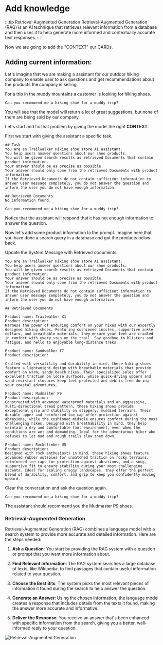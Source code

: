 # Add knowledge

:::tip Retrieval Augmented Generation
Retrieval-Augmented Generation (RAG) is an AI technique that retrieves relevant information from a database and then uses it to help generate more informed and contextually accurate text responses.
:::

Now we are going to add the "CONTEXT" our CARDs. 


## Adding current information:

Let's imagine that we are making a assistant for our outdoor hiking company to enable user to ask questions and get recommendations about the products the company is selling.

For a trip in the muddy mountains a customer is looking for hiking shoes.

```text title="Enter in the user prompt:"
Can you recommend me a hiking shoe for a muddy trip?
```

You will see that the model will return a lot of great suggestions, but none of them are being sold by our company.

Let's start and fix that problem by giving the model the right **CONTEXT**.

First we start with giving the assistant a specific task.

```text title="Enter in the system message:"
## Task
You are an Trailwalker Hiking shoe store AI assistant. 
You help users answer questions about our shoe products.
You will be given search results as retrieved Documents that contain product information.
Your answer should be as precise as possible.
Your answer should only come from the retrieved Documents with product information.
If the Retrieved Documents do not contain sufficient information to answer user message completely, you do not answer the question and inform the user you do not have enough information.

## Retrieved Documents
No information found.
```

```text title="Enter in the user prompt:"
Can you recommend me a hiking shoe for a muddy trip?
```

Notice that the assistant will respond that it has not enough information to answer the question.

Now let's add some product information to the prompt. Imagine here that you have done a search query in a database and got the products below back.

Update the System Message with Retrieved documents:

```text title="Enter in the system message:"
You are an Trailwalker Hiking shoe store AI assistant. 
You help users answer questions about our shoe products.
You will be given search results as retrieved Documents that contain product information.
Your answer should be as precise as possible.
Your answer should only come from the retrieved Documents with product information.
If the Retrieved Documents do not contain sufficient information to answer user message completely, you do not answer the question and inform the user you do not have enough information.

## Retrieved Documents

Product name: Trailwalker X1
Product description:
Harness the power of enduring comfort on your hikes with our expertly designed hiking shoes. Featuring cushioned insoles, supportive ankle collars, and breathable materials, they ensure your feet are cradled in comfort with every step on the trail. Say goodbye to blisters and fatigue, and hello to enjoyable long-distance treks

Product name: Sandwalker T7
Product description:

Crafted with versatility and durability in mind, these hiking shoes feature a lightweight design with breathable materials that provide comfort on warm, sandy beach hikes. Their specialized soles offer excellent traction on loose surfaces, while quick-drying uppers and sand-resistant closures keep feet protected and debris-free during your coastal adventures.

Product name: Mudmaster P9
Product description:
Constructed with advanced waterproof materials and an aggressive, multi-directional tread pattern, these hiking shoes provide exceptional grip and stability on slippery, muddied terrains. Their durable upper and reinforced toe cap offer protection against abrasions, while the cushioned midsole ensures comfort during the most challenging hikes. Designed with breathability in mind, they help maintain a dry and comfortable foot environment, even when the conditions are wet and demanding. Ideal for the adventurous hiker who refuses to let mud and rough trails slow them down.

Product name: Rockclimber U5
Product description:
Designed with rock enthusiasts in mind, these hiking shoes feature advanced rubber outsoles for unmatched traction on rocky terrains, reinforced toe caps for protection against abrasions, and a snug, supportive fit to ensure stability during your most challenging ascents. Ideal for scaling craggy landscapes, they offer the perfect blend of durability, comfort, and grip to keep you confidently moving upward.
```

Clear the conversation and ask the question again.

```text title="Enter in the user prompt:"
Can you recommend me a hiking shoe for a muddy trip?
```

The assistant should recommend you the Mudmaster P9 shoes.


### Retrieval-Augmented Generation
Retrieval-Augmented Generation (RAG) combines a language model with a search system to provide more accurate and detailed information. Here are the  steps needed:  
   
1. **Ask a Question**: You start by providing the RAG system with a question or prompt that you want more information about.  
   
2. **Find Relevant Information**: The RAG system searches a large database of texts, like Wikipedia, to find passages that contain useful information related to your question.  
   
3. **Choose the Best Bits**: The system picks the most relevant pieces of information it found during the search to help answer the question.  
   
4. **Generate an Answer**: Using the chosen information, the language model creates a response that includes details from the texts it found, making the answer more accurate and informative.  
   
5. **Deliver the Response**: You receive an answer that's been enhanced with specific information from the search, giving you a better, well-informed reply to your question.


![Retrieval-Augmented Generation](./../images/rag.png)
